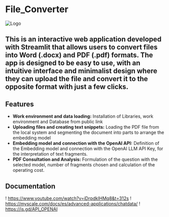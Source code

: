 # File_Converter

![Logo](https://guardian.ng/wp-content/uploads/2023/04/pdf-to-word.jpg)

## This is an interactive web application developed with Streamlit that allows users to convert files into Word (.docx) and PDF (.pdf) formats. The app is designed to be easy to use, with an intuitive interface and minimalist design where they can upload the file and convert it to the opposite format with just a few clicks.

## Features

- **Work environment and data loading:** Installation of Libraries, work environment and Database from public link
- **Uploading files and creating text snippets:** Loading the PDF file from the local system and segmenting the document into parts to arrange the embedding model
- **Embedding model and connection with the OpenAI API:** Definition of the Embedding model and connection with the OpenAI LLM API Key, for the interpretation of text fragments.
- **PDF Consultation and Analysis:** Formulation of the question with the selected model, number of fragments chosen and calculation of the operating cost.

## **Documentation**
! https://www.youtube.com/watch?v=iDrpdkIHMq8&t=312s
! https://myscale.com/docs/es/advanced-applications/chatdata/
! https://is.gd/API_OPENAI
